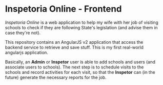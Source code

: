 # Inspetoria Online - Frontend

_Inspetoria Online_ is a web application to help my wife with her job of visiting schools to check if they are following State's legislation (and advise them in case they're not).

This repository contains an AngularJS v2 application that access the backend service to retrieve and save stuff. This is my first real-world angularjs application.

Basically, an **Admin** or **Inspetor** user is able to add schools and users (and associate users to schools). The next step is to schedule visits to the schools and record activities for each visit, so that the **Inspetor** can (in the future) generate the necessary reports for the job.
